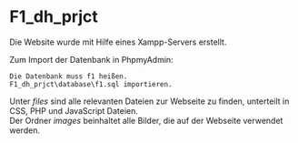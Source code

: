 # F1_dh_prjct

Die Website wurde mit Hilfe eines Xampp-Servers erstellt.

Zum Import der Datenbank in PhpmyAdmin:

    Die Datenbank muss f1 heißen.
    F1_dh_prjct\database\f1.sql importieren.

Unter <i>files</i> sind alle relevanten Dateien zur Webseite zu finden, unterteilt in CSS, PHP und JavaScript Dateien. </br>
Der Ordner <i>images</i> beinhaltet alle Bilder, die auf der Webseite verwendet werden. 



